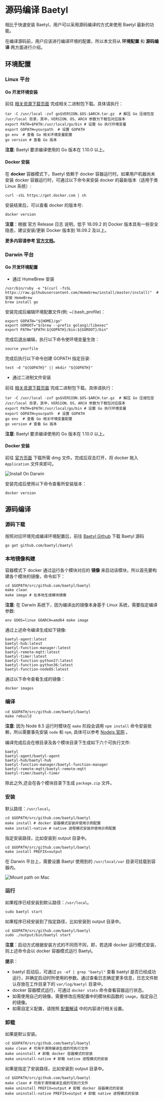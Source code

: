 # 源码编译 Baetyl

相比于快速安装 Baetyl，用户可以采用源码编译的方式来使用 Baetyl 最新的功能。

在编译源码前，用户应该进行编译环境的配置，所以本文将从 **环境配置** 和 **源码编译** 两方面进行介绍。

## 环境配置

### Linux 平台

#### Go 开发环境安装

前往 [相关资源下载页面](../Resources.html#golang) 完成相关二进制包下载。具体请执行：

```shell
tar -C /usr/local -zxf go$VERSION.$OS-$ARCH.tar.gz  # 解压 Go 压缩包至 /usr/local 目录，其中，VERSION、OS、ARCH 参数为下载包对应版本
export PATH=$PATH:/usr/local/go/bin # 设置 Go 执行环境变量
export GOPATH=yourpath  # 设置 GOPATH
go env  # 查看 Go 相关环境变量配置
go version # 查看 Go 版本
```

**注意**: Baetyl 要求编译使用的 Go 版本在 1.10.0 以上。

#### Docker 安装

在 **docker** 容器模式下，Baetyl 依赖于 docker 容器运行时。如果用户机器尚未安装 docker 容器运行时，可通过以下命令来安装 docker 的最新版本（适用于类 Linux 系统）:

```shell
curl -sSL https://get.docker.com | sh
```

安装结束后，可以查看 docker 的版本号:

```shell
docker version
```

**注意**：根据 官方 Release 日志 说明，低于 18.09.2 的 Docker 版本具有一些安全隐患，建议安装/更新 Docker 版本到 18.09.2 及以上。

**更多内容请参考 [官方文档](https://docs.docker.com/install/)。**

### Darwin 平台

#### Go 开发环境配置

- 通过 HomeBrew 安装

```shell
/usr/bin/ruby -e "$(curl -fsSL https://raw.githubusercontent.com/Homebrew/install/master/install)"  # 安装 HomeBrew
brew install go
```

安装完成后编辑环境配置文件(例: ~/.bash_profile)：

```shell
export GOPATH="${HOME}/go"
export GOROOT="$(brew --prefix golang)/libexec"
export PATH="$PATH:${GOPATH}/bin:${GOROOT}/bin"
```

完成后退出编辑，执行以下命令使环境变量生效：

```shell
source yourfile
```

完成后执行以下命令创建 GOPATH 指定目录:

```shell
test -d "${GOPATH}" || mkdir "${GOPATH}"
```

- 通过二进制文件安装

前往 [相关资源下载页面](../Resources.html#golang) 完成二进制包下载。具体请执行：

```shell
tar -C /usr/local -zxf go$VERSION.$OS-$ARCH.tar.gz  # 解压 Go 压缩包至 /usr/local 目录，其中，VERSION、OS、ARCH 参数为下载包对应版本
export PATH=$PATH:/usr/local/go/bin # 设置 Go 执行环境变量
export GOPATH=yourpath  # 设置 GOPATH
go env  # 查看 Go 相关环境变量配置
go version # 查看 Go 版本
```

**注意**: Baetyl 要求编译使用的 Go 版本在 1.10.0 以上。

#### Docker 安装

前往 [官方页面](https://hub.docker.com/editions/community/docker-ce-desktop-mac) 下载所需 dmg 文件。完成后双击打开，将 docker 拖入 `Application` 文件夹即可。

![Install On Darwin](../images/install/docker-install-on-mac.png)

安装完成后使用以下命令查看所安装版本：

```shell
docker version
```

## 源码编译

### 源码下载

按照对应环境完成编译环境配置后，前往 [Baetyl Github](https://github.com/baetyl/baetyl) 下载 Baetyl 源码

```shell
go get github.com/baetyl/baetyl
```

### 本地镜像构建

容器模式下 docker 通过运行各个模块对应的 **镜像** 来启动该模块，所以首先要构建各个模块的镜像，命令如下：

```shell
cd $GOPATH/src/github.com/baetyl/baetyl
make clean
make image # 在本地生成模块镜像
```

**注意**: 在 Darwin 系统下，因为编译出的镜像本身基于 Linux 系统，需要指定编译参数:

```shell
env GOOS=linux GOARCH=amd64 make image
```

通过上述命令编译生成如下镜像:

```shell
baetyl-agent:latest
baetyl-hub:latest
baetyl-function-manager:latest
baetyl-remote-mqtt:latest
baetyl-timer:latest
baetyl-function-python27:latest
baetyl-function-python36:latest
baetyl-function-node85:latest
```

通过以下命令查看生成的镜像：

```shell
docker images
```

### 编译

```shell
cd $GOPATH/src/github.com/baetyl/baetyl
make rebuild
```

**注意**: 因为 Node 8.5 运行时模块在 `make` 阶段会调用 `npm install` 命令安装依赖，所以需要事先安装 `node` 和 `npm`, 具体可以参考 [Nodejs 官网](https://nodejs.org/en/download/) 。

编译完成后会在根目录及各个模块目录下生成如下六个可执行文件:

```shell
baetyl
baetyl-agent/baetyl-agent
baetyl-hub/baetyl-hub
baetyl-function-manager/baetyl-function-manager
baetyl-remote-mqtt/baetyl-remote-mqtt
baetyl-timer/baetyl-timer
```

除此之外,还会在各个模块目录下生成 `package.zip` 文件。

### 安装

默认路径：`/usr/local`。

```shell
cd $GOPATH/src/github.com/baetyl/baetyl
make install # docker 容器模式安装并使用示例配置
make install-native # native 进程模式安装并使用示例配置
```

指定安装路径，比如安装到 output 目录中。

```shell
cd $GOPATH/src/github.com/baetyl/baetyl
make install PREFIX=output
```

在 Darwin 平台上，需要设置 Baetyl 使用到的 `/usr/local/var` 目录可挂载到容器内。

![Mount path on Mac](../images/install/docker-path-mount-on-mac.png) 

### 运行

如果程序已经安装到默认路径：`/usr/local`。

```shell
sudo baetyl start
```

如果程序已经安装到了指定路径，比如安装到 output 目录中。

```shell
cd $GOPATH/src/github.com/baetyl/baetyl
sudo ./output/bin/baetyl start
```

**注意**：启动方式根据安装方式的不同而不同，即，若选择 docker 运行模式安装，则上述命令会以 docker 容器模式运行 Baetyl。

**提示**：

- baetyl 启动后，可通过 `ps -ef | grep "baetyl"` 查看 baetyl 是否已经成功运行，并确定启动时所使用的参数。通过查看日志确定更多信息，日志文件默认存放在工作目录下的 `var/log/baetyl` 目录中。
- docker 容器模式运行，可通过 `docker stats` 命令查看容器运行状态。
- 如需使用自己的镜像，需要修改应用配置中的模块和函数的 `image`，指定自己的镜像。
- 如需自定义配置，请按照 [配置解读](../guides/Config-interpretation.md) 中的内容进行相关设置。

### 卸载

如果是默认安装。

```shell
cd $GOPATH/src/github.com/baetyl/baetyl
make clean # 可用于清除编译生成的可执行文件
make uninstall # 卸载 docker 容器模式的安装
make uninstall-native # 卸载 native 进程模式的安装
```

如果是指定了安装路径，比如安装到 output 目录中。

```shell
cd $GOPATH/src/github.com/baetyl/baetyl
make clean # 可用于清除编译生成的可执行文件
make uninstall PREFIX=output # 卸载 docker 容器模式的安装
make uninstall-native PREFIX=output # 卸载 native 进程模式的安装
```
